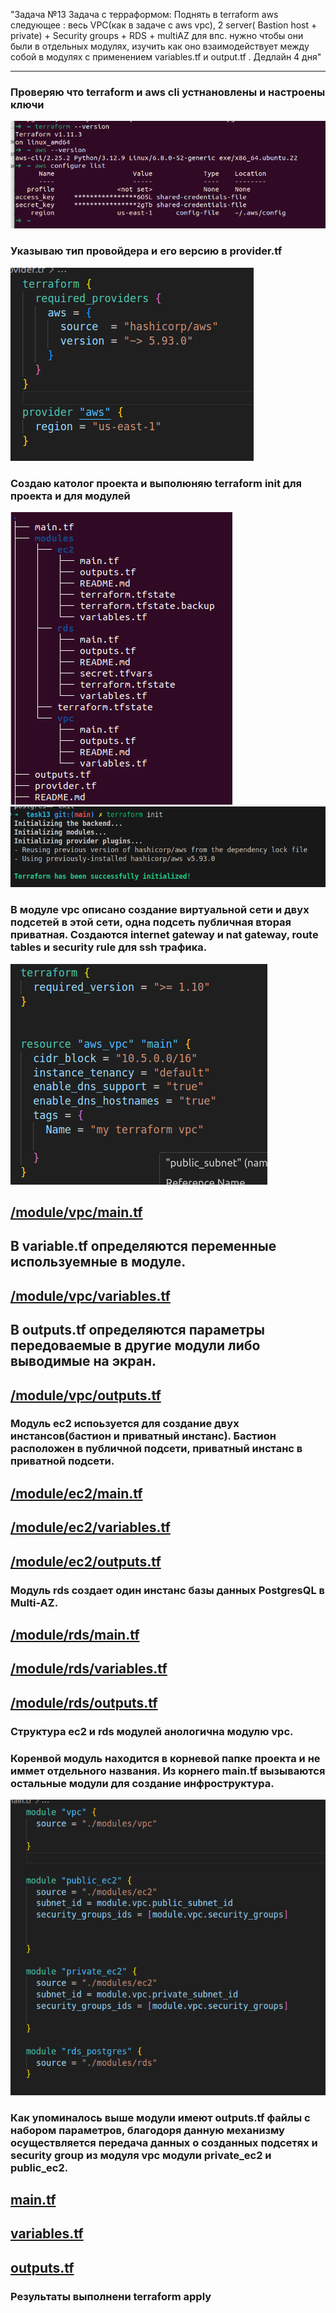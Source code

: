 "Задача  №13 Задача с терраформом: 
Поднять в terraform aws следующее : весь VPC(как в задаче с aws vpc),  2 server( Bastion host + private) + Security groups + RDS + multiAZ для впс. нужно чтобы они были в 
отдельных модулях, изучить как оно взаимодействует между собой в модулях с применением variables.tf и output.tf .
Дедлайн 4 дня"
***
### Проверяю что terraform и aws cli устнановлены и настроены ключи
![image0001](image0001.png) 

### Указываю тип провойдера и его версию в provider.tf 
![image0002](image0002.png)

### Создаю католог проекта и выполюняю terraform init для проекта и для модулей
![image0003](image0003.png)
![image0004](image0004.png)

### В модуле vpc описано создание виртуальной сети и двух подсетей в этой сети, одна подсеть публичная вторая приватная. Создаются internet gateway и nat gateway, route tables и security rule для ssh трафика. 
![image0005](image0005.png)
## [/module/vpc/main.tf](../modules/vpc/main.tf)
## В variable.tf определяются переменные используемные в модуле.
## [/module/vpc/variables.tf](../modules/vpc/variables.tf)
## В outputs.tf определяются параметры передоваемые в другие модули либо выводимые на экран.
## [/module/vpc/outputs.tf](../modules/vpc/outputs.tf)

###   Модуль ec2 испоьзуется для создание двух инстансов(бастион и приватный инстанс). Бастион расположен в публичной подсети, приватный инстанс в приватной подсети.
## [/module/ec2/main.tf](../modules/ec2/main.tf)
## [/module/ec2/variables.tf](../modules/ec2/variables.tf)
## [/module/ec2/outputs.tf](../modules/ec2/outputs.tf)

### Модуль rds создает один инстанс базы данных PostgresQL в Multi-AZ. 
## [/module/rds/main.tf](../modules/rds/main.tf)
## [/module/rds/variables.tf](../modules/rds/variables.tf)
## [/module/rds/outputs.tf](../modules/rds/outputs.tf)
### Структура ec2 и rds модулей анологична модулю vpc. 

### Коренвой модуль находится в корневой папке проекта и не иммет отдельного названия. Из корнего main.tf вызываются остальные модули для создание инфроструктура. 

![image0006](image0006.png)

### Как упоминалось выше модули имеют outputs.tf файлы с набором параметров, благодоря данную механизму осуществляется передача данных о созданных подсетях и security group из модуля vpc модули private_ec2 и public_ec2. 
## [main.tf](../main.tf)
## [variables.tf](../variables.tf)
## [outputs.tf](../outputs.tf)

###   Результаты выполнени terraform apply


